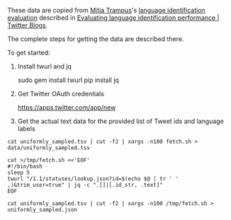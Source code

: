 These data are copied from [Mitja Trampus](https://github.com/mitjat)'s [language identification evaluation](https://github.com/mitjat/langid_eval/) described in [Evaluating language identification performance | Twitter Blogs](https://blog.twitter.com/2015/evaluating-language-identification-performance).

The complete steps for getting the data are described there.

To get started:

1. Install twurl and jq

    sudo gem install twurl
    pip install jq

2. Get Twitter OAuth credentials
    
    https://apps.twitter.com/app/new

3. Get the actual text data for the provided list of Tweet ids and language labels

```
cat uniformly_sampled.tsv | cut -f2 | xargs -n100 fetch.sh > data/uniformly_sampled.tsv

cat >/tmp/fetch.sh <<'EOF'
#!/bin/bash
sleep 5
twurl "/1.1/statuses/lookup.json?id=$(echo $@ | tr ' ' ,)&trim_user=true" | jq -c ".[]|[.id_str, .text]"
EOF

cat uniformly_sampled.tsv | cut -f2 | xargs -n100 /tmp/fetch.sh > uniformly_sampled.json
```

